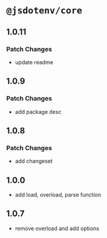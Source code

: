 # `@jsdotenv/core`

## 1.0.11

### Patch Changes

- update readme

## 1.0.9

### Patch Changes

- add package desc

## 1.0.8

### Patch Changes

- add changeset

## 1.0.0

- add load, overload, parse function

## 1.0.7

- remove overload and add options
